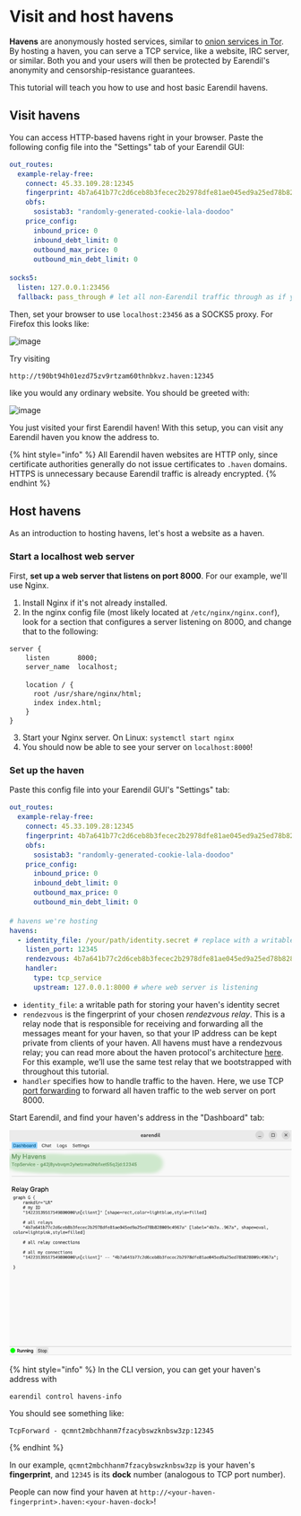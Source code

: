 # Visit and host havens

**Havens** are anonymously hosted services, similar to [onion services in Tor](https://community.torproject.org/onion-services/). By hosting a haven, you can serve a TCP service, like a website, IRC server, or similar. Both you and your users will then be protected by Earendil's anonymity and censorship-resistance guarantees.

This tutorial will teach you how to use and host basic Earendil havens.

## Visit havens

You can access HTTP-based havens right in your browser. Paste the following config file into the "Settings" tab of your Earendil GUI:

```yaml
out_routes:
  example-relay-free:
    connect: 45.33.109.28:12345
    fingerprint: 4b7a641b77c2d6ceb8b3fecec2b2978dfe81ae045ed9a25ed78b828009c4967a
    obfs:
      sosistab3: "randomly-generated-cookie-lala-doodoo"
    price_config:
      inbound_price: 0
      inbound_debt_limit: 0
      outbound_max_price: 0
      outbound_min_debt_limit: 0

socks5:
  listen: 127.0.0.1:23456
  fallback: pass_through # let all non-Earendil traffic through as if you're not using Earendil. Requests to `google.com` will behave the same way as if you weren't connected to the Earendil proxy.
```

Then, set your browser to use `localhost:23456` as a SOCKS5 proxy. For Firefox this looks like:

![image](https://hackmd.io/_uploads/SkLZ828Sp.png)

Try visiting

```!
http://t90bt94h01ezd75zv9rtzam60thnbkvz.haven:12345
```

like you would any ordinary website. You should be greeted with:

![image](https://hackmd.io/_uploads/rJMmF3LHT.png)

You just visited your first Earendil haven! With this setup, you can visit any Earendil haven you know the address to.

{% hint style="info" %}
All Earendil haven websites are HTTP only, since certificate authorities generally do not issue certificates to `.haven` domains. HTTPS is unnecessary because Earendil traffic is already encrypted.
{% endhint %}

## Host havens

As an introduction to hosting havens, let's host a website as a haven.

### Start a localhost web server

First, **set up a web server that listens on port 8000**. For our example, we'll use Nginx.

1. Install Nginx if it's not already installed.
2. In the nginx config file (most likely located at `/etc/nginx/nginx.conf`), look for a section that configures a server listening on 8000, and change that to the following:

```
server {
    listen       8000;
    server_name  localhost;

    location / {
      root /usr/share/nginx/html;
      index index.html;
    }
}
```

3. Start your Nginx server. On Linux: `systemctl start nginx`
4. You should now be able to see your server on `localhost:8000`!

### Set up the haven

Paste this config file into your Earendil GUI's "Settings" tab:

```yaml
out_routes:
  example-relay-free:
    connect: 45.33.109.28:12345
    fingerprint: 4b7a641b77c2d6ceb8b3fecec2b2978dfe81ae045ed9a25ed78b828009c4967a
    obfs:
      sosistab3: "randomly-generated-cookie-lala-doodoo"
    price_config:
      inbound_price: 0
      inbound_debt_limit: 0
      outbound_max_price: 0
      outbound_min_debt_limit: 0

# havens we're hosting
havens:
  - identity_file: /your/path/identity.secret # replace with a writable path for storing this haven's identity secret
    listen_port: 12345
    rendezvous: 4b7a641b77c2d6ceb8b3fecec2b2978dfe81ae045ed9a25ed78b828009c4967a # relay chosen as our rendezvous point for onion-routing
    handler:
      type: tcp_service
      upstream: 127.0.0.1:8000 # where web server is listening
```

- `identity_file`: a writable path for storing your haven's identity secret
- `rendezvous` is the fingerprint of your chosen _rendezvous relay_. This is a relay node that is responsible for receiving and forwarding all the messages meant for your haven, so that your IP address can be kept private from clients of your haven. All havens must have a rendezvous relay; you can read more about the haven protocol's architecture [here](https://docs.earendil.network/wiki/protocols/haven-protocol). For this example, we’ll use the same test relay that we bootstrapped with throughout this tutorial.
- `handler` specifies how to handle traffic to the haven. Here, we use TCP [port forwarding](https://en.wikipedia.org/wiki/Port_forwarding) to forward all haven traffic to the web server on port 8000.

Start Earendil, and find your haven's address in the "Dashboard" tab:

![](../.gitbook/assets/gui-tcp-haven.png)

{% hint style="info" %}
In the CLI version, you can get your haven's address with

```shell-session
earendil control havens-info
```

You should see something like:

```
TcpForward - qcmnt2mbchhanm7fzacybswzknbsw3zp:12345
```

{% endhint %}

In our example, `qcmnt2mbchhanm7fzacybswzknbsw3zp` is your haven's **fingerprint**, and `12345` is its **dock** number (analogous to TCP port number).

People can now find your haven at `http://<your-haven-fingerprint>.haven:<your-haven-dock>`!
